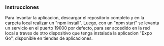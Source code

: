 ### Instrucciones

Para levantar la aplicacion, descargar el repositorio completo y en la carpeta local realizar un "npm install".
Luego, con un "npm start" se levanta un servicio en el puerto 19000 por defecto, para ser accedido en la red local a traves de otro dispositivo que tenga instalada la aplicacion "Expo Go", disponible en tiendas de aplicaciones.

